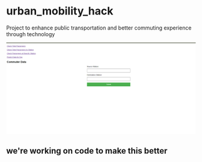 # urban_mobility_hack
Project to enhance public transportation and better commuting experience through technology

![Homepage](/images/COMMUTER_DATA.png)

## we're working on code to make this better
